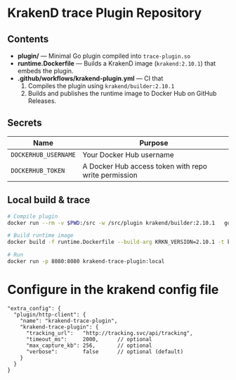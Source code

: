 # KrakenD trace Plugin Repository

## Contents
* **plugin/** — Minimal Go plugin compiled into `trace-plugin.so`
* **runtime.Dockerfile** — Builds a KrakenD image (`krakend:2.10.1`) that embeds the plugin.
* **.github/workflows/krakend-plugin.yml** — CI that
  1. Compiles the plugin using `krakend/builder:2.10.1`
  2. Builds and publishes the runtime image to Docker Hub on GitHub Releases.

## Secrets
| Name | Purpose |
|------|---------|
| `DOCKERHUB_USERNAME` | Your Docker Hub username |
| `DOCKERHUB_TOKEN`    | A Docker Hub access token with repo write permission |

## Local build & trace
```bash
# Compile plugin
docker run --rm -v $PWD:/src -w /src/plugin krakend/builder:2.10.1   go build -trimpath -buildmode=plugin -o /src/.dist/trace-plugin.so

# Build runtime image
docker build -f runtime.Dockerfile --build-arg KRKN_VERSION=2.10.1 -t krakend-trace-plugin:local .

# Run
docker run -p 8080:8080 krakend-trace-plugin:local
```

# Configure in the krakend config file
```
"extra_config": {
  "plugin/http-client": {
    "name": "krakend-trace-plugin",
    "krakend-trace-plugin": {
      "tracking_url":   "http://tracking.svc/api/tracking",
      "timeout_ms":     2000,      // optional
      "max_capture_kb": 256,       // optional
      "verbose":        false      // optional (default)
    }
  }
}
```